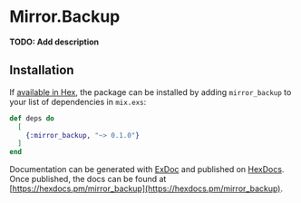 # Mirror.Backup

**TODO: Add description**

## Installation

If [available in Hex](https://hex.pm/docs/publish), the package can be installed
by adding `mirror_backup` to your list of dependencies in `mix.exs`:

```elixir
def deps do
  [
    {:mirror_backup, "~> 0.1.0"}
  ]
end
```

Documentation can be generated with [ExDoc](https://github.com/elixir-lang/ex_doc)
and published on [HexDocs](https://hexdocs.pm). Once published, the docs can
be found at [https://hexdocs.pm/mirror_backup](https://hexdocs.pm/mirror_backup).

